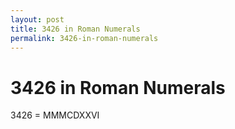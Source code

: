 ```yaml
---
layout: post
title: 3426 in Roman Numerals
permalink: 3426-in-roman-numerals
---
```


# 3426 in Roman Numerals

3426 = MMMCDXXVI
